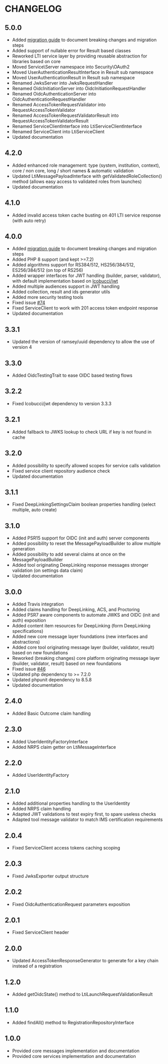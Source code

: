 CHANGELOG
=========

5.0.0
-----

* Added [migration guide](https://github.com/oat-sa/lib-lti1p3-core/wiki/Migration-from-4.x-to-5.x) to document breaking changes and migration steps
* Added support of nullable error for Result based classes
* Reworked LTI service layer by providing reusable abstraction for libraries based on core
* Moved Service\Server namespace into Security\OAuth2
* Moved UserAuthenticationResultInterface in Result sub namespace
* Moved UserAuthenticationResult in Result sub namespace
* Renamed JwksServer into JwksRequestHandler
* Renamed OidcInitiationServer into OidcInitiationRequestHandler
* Renamed OidcAuthenticationServer into OidcAuthenticationRequestHandler
* Renamed AccessTokenRequestValidator into RequestAccessTokenValidator
* Renamed AccessTokenRequestValidatorResult into RequestAccessTokenValidatorResult
* Renamed ServiceClientInterface into LtiServiceClientInterface
* Renamed ServiceClient into LtiServiceClient
* Updated documentation

4.2.0
-----

* Added enhanced role management: type (system, institution, context), core / non core, long / short names & automatic validation
* Updated LtiMessagePayloadInterface with getValidatedRoleCollection() method (allows easy access to validated roles from launches)
* Updated documentation

4.1.0
-----

* Added invalid access token cache busting on 401 LTI service response (with auto retry)

4.0.0
-----

* Added [migration guide](https://github.com/oat-sa/lib-lti1p3-core/wiki/Migration-from-3.x-to-4.x) to document breaking changes and migration steps
* Added PHP 8 support (and kept >=7.2)
* Added algorithms support for RS384/512, HS256/384/512, ES256/384/512 (on top of RS256)
* Added wrapper interfaces for JWT handling (builder, parser, validator), with default implementation based on [lcobucci/jwt](https://github.com/lcobucci/jwt)
* Added multiple audiences support in JWT handling
* Added collection, result and ids generator utils
* Added more security testing tools 
* Fixed issue [#74](https://github.com/oat-sa/lib-lti1p3-core/issues/74)
* Fixed ServiceClient to work with 201 access token endpoint response  
* Updated documentation

3.3.1
-----

* Updated the version of ramsey/uuid dependency to allow the use of version 4 

3.3.0
-----

* Added OidcTestingTrait to ease OIDC based testing flows 

3.2.2
-----

* Fixed lcobucci/jwt dependency to version 3.3.3

3.2.1
-----

* Added fallback to JWKS lookup to check URL if key is not found in cache

3.2.0
-----

* Added possibility to specify allowed scopes for service calls validation
* Fixed service client repository audience check
* Updated documentation

3.1.1
-----

* Fixed DeepLinkingSettingsClaim boolean properties handling (select multiple, auto create)

3.1.0
-----

* Added PSR15 support for OIDC (init and auth) server components
* Added possibility to reset the MessagePayloadBuilder to allow multiple generation
* Added possibility to add several claims at once on the MessagePayloadBuilder
* Added tool originating DeepLinking response messages stronger validation (on settings data claim)
* Updated documentation

3.0.0
-----

* Added Travis integration
* Added claims handling for DeepLinking, ACS, and Proctoring
* Added PSR7 aware components to automate JWKS and OIDC (init and auth) exposition
* Added content item resources for DeepLinking (form DeepLinking specifications)
* Added new core message layer foundations (new interfaces and abstractions)
* Added core tool originating message layer (builder, validator, result) based on new foundations
* Reworked (breaking changes) core platform originating message layer (builder, validator, result) based on new foundations
* Fixed issue [#46](https://github.com/oat-sa/lib-lti1p3-core/issues/46)
* Updated php dependency to >= 7.2.0
* Updated phpunit dependency to 8.5.8
* Updated documentation

2.4.0
-----

* Added Basic Outcome claim handling

2.3.0
-----

* Added UserIdentityFactoryInterface
* Added NRPS claim getter on LtiMessageInterface

2.2.0
-----

* Added UserIdentityFactory

2.1.0
-----

* Added additional properties handling to the UserIdentity
* Added NRPS claim handling
* Adapted JWT validations to test expiry first, to spare useless checks
* Adapted tool message validator to match IMS certification requirements

2.0.4
-----

* Fixed ServiceClient access tokens caching scoping

2.0.3
-----

* Fixed JwksExporter output structure

2.0.2
-----

* Fixed OidcAuthenticationRequest parameters exposition

2.0.1
-----

* Fixed ServiceClient header


2.0.0
-----

* Updated AccessTokenResponseGenerator to generate for a key chain instead of a registration

1.2.0
-----

* Added getOidcState() method to LtiLaunchRequestValidationResult

1.1.0
-----

* Added findAll() method to RegistrationRepositoryInterface

1.0.0
-----

* Provided core messages implementation and documentation
* Provided core services implementation and documentation
